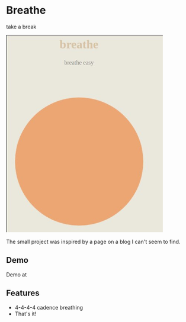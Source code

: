 # Breathe

take a break

![](images/demo.jpg)

The small project was inspired by a page on a blog I can't seem to find. 

## Demo

Demo at [](https://tangarts.github.io/breathe)

## Features

- 4-4-4-4 cadence breathing
- That's it!


